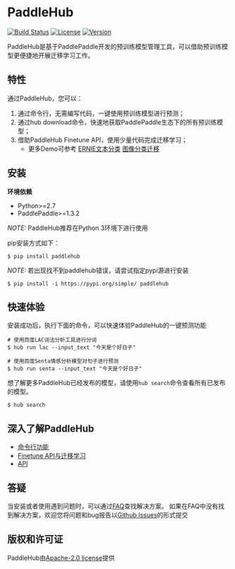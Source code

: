 # PaddleHub

[![Build Status](https://travis-ci.org/PaddlePaddle/PaddleHub.svg?branch=develop)](https://travis-ci.org/PaddlePaddle/PaddleHub)
[![License](https://img.shields.io/badge/license-Apache%202-blue.svg)](LICENSE)
[![Version](https://img.shields.io/github/release/PaddlePaddle/PaddleHub.svg)](https://github.com/PaddlePaddle/PaddleHub/releases)

PaddleHub是基于PaddlePaddle开发的预训练模型管理工具，可以借助预训练模型更便捷地开展迁移学习工作。

## 特性

通过PaddleHub，您可以：

1. 通过命令行，无需编写代码，一键使用预训练模型进行预测；
2. 通过hub download命令，快速地获取PaddlePaddle生态下的所有预训练模型；
3. 借助PaddleHub Finetune API，使用少量代码完成迁移学习；
   - 更多Demo可参考 [ERNIE文本分类](https://github.com/PaddlePaddle/PaddleHub/tree/develop/demo/text-classification) [图像分类迁移](https://github.com/PaddlePaddle/PaddleHub/tree/develop/demo/image-classification)

## 安装

**环境依赖**
* Python>=2.7
* PaddlePaddle>=1.3.2

*NOTE:* PaddleHub推荐在Python 3环境下进行使用

pip安装方式如下：

```shell
$ pip install paddlehub
```

*NOTE:* 若出现找不到paddlehub错误，请尝试指定pypi源进行安装
```shell
$ pip install -i https://pypi.org/simple/ paddlehub
```

## 快速体验

安装成功后，执行下面的命令，可以快速体验PaddleHub的一键预测功能

```shell
# 使用百度LAC词法分析工具进行分词
$ hub run lac --input_text "今天是个好日子"

# 使用百度Senta情感分析模型对句子进行预测
$ hub run senta --input_text "今天是个好日子"
```

想了解更多PaddleHub已经发布的模型，请使用`hub search`命令查看所有已发布的模型。

```shell
$ hub search
```

## 深入了解PaddleHub
* [命令行功能](https://github.com/PaddlePaddle/PaddleHub/tree/develop/docs/command_line_introduction.md)
* [Finetune API与迁移学习](https://github.com/PaddlePaddle/PaddleHub/tree/develop/docs/turtorial/transfer_learning_turtorial.md)
* [API](https://github.com/PaddlePaddle/PaddleHub/tree/develop/docs/API_list.md)

## 答疑

当安装或者使用遇到问题时，可以通过[FAQ](https://github.com/PaddlePaddle/PaddleHub/blob/develop/docs/FAQ.md)查找解决方案。
如果在FAQ中没有找到解决方案，欢迎您将问题和bug报告以[Github Issues](https://github.com/PaddlePaddle/PaddleHub/issues)的形式提交

## 版权和许可证
PaddleHub由[Apache-2.0 license](LICENSE)提供
